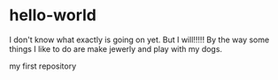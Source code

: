 # hello-world

I don't know what exactly is going on yet. But I will!!!!!
By the way some things I like to do are make jewerly and play with my dogs.

my first repository
